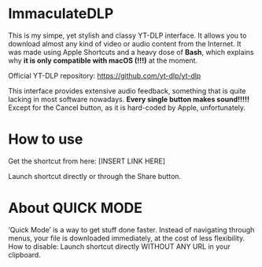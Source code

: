 # ImmaculateDLP
This is my simpe, yet stylish and classy YT-DLP interface. It allows you to download almost any kind of video or audio content from the Internet. It was made using Apple Shortcuts and a heavy dose of **Bash**, which explains why **it is only compatible with macOS (!!!)** at the moment.

Official YT-DLP repository: https://github.com/yt-dlp/yt-dlp

This interface provides extensive audio feedback, something that is quite lacking in most software nowadays. **Every single button makes sound!!!!!** Except for the Cancel button, as it is hard-coded by Apple, unfortunately.

# How to use
Get the shortcut from here: [INSERT LINK HERE]

Launch shortcut directly or through the Share button. 

# About QUICK MODE
‘Quick Mode’ is a way to get stuff done faster. Instead of navigating through menus, your file is downloaded immediately, at the cost of less flexibility. How to disable: Launch shortcut directly WITHOUT ANY URL in your clipboard.
